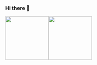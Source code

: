 ### Hi there 👋


<!-- [![Anurag's GitHub stats](https://github-readme-stats.vercel.app/api?username=oghahroodi&theme=dracula)](https://github.com/anuraghazra/github-readme-stats)[![Top Langs](https://github-readme-stats.vercel.app/api/top-langs/?username=oghahroodi&layout=compact&theme=dracula)](https://github.com/anuragh

<!-- <a href="https://github.com/anuraghazra/github-readme-stats">
  <img align="center" src="https://github-readme-stats.vercel.app/api?username=oghahroodi&theme=dracula"/>
</a>
<a href="https://github.com/anuraghazra/github-readme-stats">
  <img align="center" src="https://github-readme-stats.vercel.app/api/top-langs/?username=oghahroodi&layout=compact&theme=dracula"/>
</a> -->

<img height="137px" src="https://github-readme-stats.vercel.app/api?username=oghahroodi&hide_title=true&hide_border=true&show_icons=true&include_all_commits=true&count_private=true&line_height=21&theme=tokyonight" /><!-- wi*quL3fcV --><img height="137px" src="https://github-readme-stats.vercel.app/api/top-langs/?username=oghahroodi&hide=html&hide_border=true&layout=compact&langs_count=7&exclude_repo=comp426,Redventures-Movie-Quotes&theme=tokyonight" /></a>

